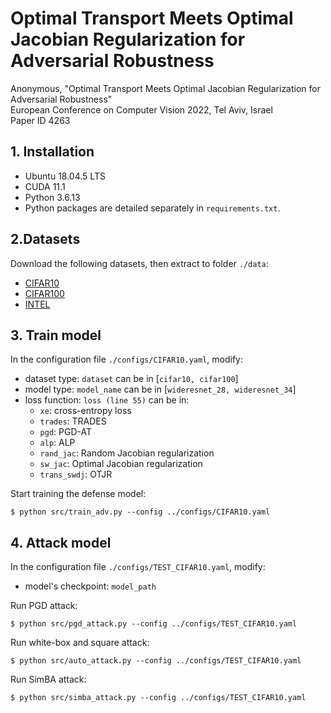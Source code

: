 # Optimal Transport Meets Optimal Jacobian Regularization for Adversarial Robustness
Anonymous, "Optimal Transport Meets Optimal Jacobian Regularization for Adversarial Robustness"  <br /> 
European Conference on Computer Vision 2022, Tel Aviv, Israel <br /> 
Paper ID 4263 <br /> 


## 1. Installation
- Ubuntu 18.04.5 LTS
- CUDA 11.1
- Python 3.6.13
- Python packages are detailed separately in ```requirements.txt```.

## 2.Datasets
Download the following datasets, then extract to folder ```./data```:
- [CIFAR10](https://www.cs.toronto.edu/~kriz/cifar-10-python.tar.gz)
- [CIFAR100](https://www.cs.toronto.edu/~kriz/cifar-100-python.tar.gz)
- [INTEL](https://www.kaggle.com/puneet6060/intel-image-classification) 

## 3. Train model
In the configuration file ```./configs/CIFAR10.yaml```, modify:
+ dataset type: ```dataset``` can be in [```cifar10, cifar100```]
+ model type: ```model_name``` can be in [```wideresnet_28, wideresnet_34```]
+ loss function: ```loss (line 55)``` can be in:
  + ```xe```: cross-entropy loss
  + ```trades```: TRADES
  + ```pgd```: PGD-AT
  + ```alp```: ALP
  + ```rand_jac```: Random Jacobian regularization
  + ```sw_jac```: Optimal Jacobian regularization
  + ```trans_swdj```: OTJR
  
Start training the defense model:
```
$ python src/train_adv.py --config ../configs/CIFAR10.yaml
```
## 4. Attack model
In the configuration file ```./configs/TEST_CIFAR10.yaml```, modify:
+ model's checkpoint: ```model_path```

Run PGD attack:
```
$ python src/pgd_attack.py --config ../configs/TEST_CIFAR10.yaml
```
Run white-box and square attack:
```
$ python src/auto_attack.py --config ../configs/TEST_CIFAR10.yaml
```
Run SimBA attack:
```
$ python src/simba_attack.py --config ../configs/TEST_CIFAR10.yaml
```
